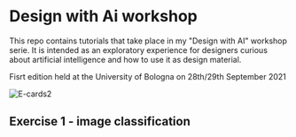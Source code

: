 # Design with Ai workshop
This repo contains tutorials that take place in my "Design with AI" workshop serie.
It is intended as an exploratory experience for designers curious about artificial intelligence and how to use it as design material.

Fisrt edition held at the University of Bologna on 28th/29th September 2021

![E-cards2](https://user-images.githubusercontent.com/6803317/135179875-31a4f53c-8df3-4b81-a079-4fddb2b05116.jpg)

## Exercise 1 - image classification 

